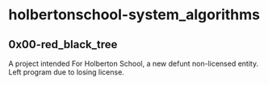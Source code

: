 # holbertonschool-system_algorithms
## 0x00-red_black_tree
A project intended For Holberton School, a new defunt non-licensed entity. Left program due to losing license.
